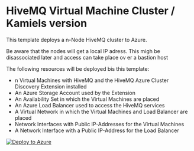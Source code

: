 # HiveMQ Virtual Machine Cluster / Kamiels version

This template deploys a n-Node HiveMQ cluster to Azure.

Be aware that the nodes will get a local IP adress. This migh be disassociated later and access can take place ov er a bastion host


The following resources will be deployed bis this template:
- n Virtual Machines with HiveMQ and the HiveMQ Azure Cluster Discovery Extension installed
- An Azure Storage Account used by the Extension
- An Availability Set in which the Virtual Machines are placed
- An Azure Load Balancer used to access the HiveMQ services
- A Virtual Network in which the Virtual Machines and Load Balancer are placed 
- Network Interfaces with Public IP-Addresses for the Virtual Machines
- A Network Interface with a Public IP-Address for the Load Balancer

[![Deploy to Azure](https://aka.ms/deploytoazurebutton)](https%3A%2F%2Fraw.githubusercontent.com%2Ffloresboy%2Fhivemq-cluster-rollout%2Frefs%2Fheads%2Fmaster%2Fazuredeploy.json)
